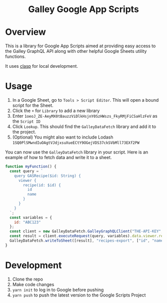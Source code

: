 <h1 align="center">
  <br>
  Galley Google App Scripts
  <br>
</h1>

# Overview

This is a library for Google App Scripts aimed at providing easy access to the Galley GraphQL API along with other helpful Google Sheets utility functions.

It uses [clasp](https://github.com/google/clasp) for local development.

# Usage

1. In a Google Sheet, go to `Tools > Script Editor`. This will open a bound script for the Sheet.
2. Click the `+` for `Library` to add a new library
3. Enter `1oeoJ_ZE-AeyMX0tBauzzViDlkHsjnY0SzHWszs_FkyRMjFiCSaHlzFeV` as the `Script ID`
4. Click `Lookup`. This should find the `GalleyDataFetch` library and add it to the project.
5. (Optional) You might also want to include Lodash `1SQ0PlSMwndIuOAgtVJdjxsuXueECtY9OGejVDS37ckSVbMll73EXf2PW`
   
You can now use the `GalleyDataFetch` library in your script. Here is an example of how to fetch data and write it to a sheet.

```javascript
function myFunction() {
  const query = `
    query GASRecipe($id: String) {
      viewer {
        recipe(id: $id) {
          id
          name
        }
      }
    }
  `;
  const variables = {
    id: "ABC123"
  };
  const client = new GalleyDataFetch.GalleyGraphQLClient("THE-API-KEY", "staging");
  const result = client.executeRequest(query, variables).data.viewer.recipe;
  GalleyDataFetch.writeToSheet([result], "recipes-export", ["id", "name"])
}
```
# Development

1. Clone the repo
2. Make code changes
3. `yarn init` to log in to Google before pushing
4. `yarn push` to push the latest version to the Google Scripts Project